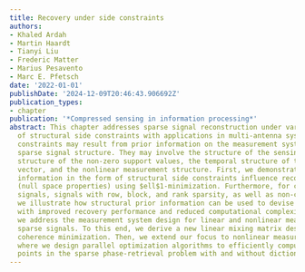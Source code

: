 ```yaml
---
title: Recovery under side constraints
authors:
- Khaled Ardah
- Martin Haardt
- Tianyi Liu
- Frederic Matter
- Marius Pesavento
- Marc E. Pfetsch
date: '2022-01-01'
publishDate: '2024-12-09T20:46:43.906692Z'
publication_types:
- chapter
publication: '*Compressed sensing in information processing*'
abstract: This chapter addresses sparse signal reconstruction under various types
  of structural side constraints with applications in multi-antenna systems. Side
  constraints may result from prior information on the measurement system and the
  sparse signal structure. They may involve the structure of the sensing matrix, the
  structure of the non-zero support values, the temporal structure of the sparse representation
  vector, and the nonlinear measurement structure. First, we demonstrate how a priori
  information in the form of structural side constraints influence recovery guarantees
  (null space properties) using $ell$1-minimization. Furthermore, for constant modulus
  signals, signals with row, block, and rank sparsity, as well as non-circular signals,
  we illustrate how structural prior information can be used to devise efficient algorithms
  with improved recovery performance and reduced computational complexity. Finally,
  we address the measurement system design for linear and nonlinear measurements of
  sparse signals. To this end, we derive a new linear mixing matrix design based on
  coherence minimization. Then, we extend our focus to nonlinear measurement systems
  where we design parallel optimization algorithms to efficiently compute stationary
  points in the sparse phase-retrieval problem with and without dictionary learning.
---
```

